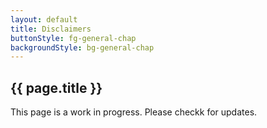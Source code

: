 ```yaml
---
layout: default
title: Disclaimers
buttonStyle: fg-general-chap
backgroundStyle: bg-general-chap
---
```


## {{ page.title }}

This page is a work in progress. Please checkk for updates.
